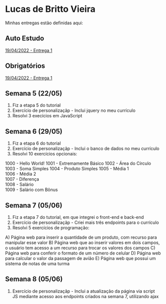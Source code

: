 # Lucas de Britto Vieira
Minhas entregas estão definidas aqui:
## Auto Estudo
<a href="https://github.com/Intelihub/Template_Aluno/blob/main/02_AUT_EST_ENTREGA/Coloque%20aqui%20as%20entregas%20do%20seu%20auto%20estudo.rtf"> 19/04/2022 - Entrega 1 </a>
## Obrigatórios
<a href="https://github.com/Intelihub/Template_Aluno/blob/main/03_EX_OBRIGATORIOS/Coloque%20aqui%20entregas%20de%20exerc%C3%ADcios%20obrigat%C3%B3rios.rtf"> 19/04/2022 - Entrega 1 </a>

## Semana 5 (22/05)
1) Fiz a etapa 5 do tutorial
2) Exercício de personalizaçãp - Inclui jquery no meu currículo
3) Resolvi 3 execícios em JavaScript 


## Semana 6 (29/05)
1) Fiz a etapa 6 do tutorial
2) Exercício de personalizaçãp - Inclui o banco de dados no meu currículo
3) Resolvi 10 exercícios opcionais: 

1000 - Hello World!
1001 - Extremamente Básico
1002 - Área do Círculo
1003 - Soma Simples
1004 - Produto Simples
1005 - Média 1		
1006 - Média 2		
1007 - Diferença		
1008 - Salário		
1009 - Salário com Bônus

## Semana 7 (05/06)
1) Fiz a etapa 7 do tutorial, em que integrei o front-end e back-end
2) Exercício de personalizaçãp - Criei mais três endpoints para o currículo
3) Resolvi 5 exercícios de programação:

A) Página web para inserir a quantidade de um produto, com recurso para manipular esse valor
B) Página web que ao inserir valores em dois campos, o usuário tem acesso a um recurso para trocar os valores dos campos
C) Página web para conferir o formato de um número de celular
D) Página web para calcular o valor da passagem de avião
E) Página web que possui um sistema de notas de uma turma

## Semana 8 (05/06)
1) Exercício de personalizaçãp - Inclui a atualização da página via script JS mediante acesso aos endpoints criados na semana 7, utilizando ajax
